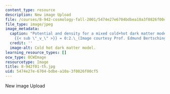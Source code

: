 ```yaml
---
content_type: resource
description: New image Upload
file: /courses/8-942-cosmology-fall-2001/5474e27e6704bdbea10a3f0826f00cf5_8-942f01-th.jpg
file_type: image/jpeg
image_metadata:
  caption: "Potential and density for a mixed cold+hot dark matter model with \u03A9\
    {{< sub \"_v_\" >}} = 0:2.\_(Image courtesy Prof. Edmund Bertschinger.)"
  credit: ''
  image-alt: Cold hot dark matter model.
learning_resource_types: []
ocw_type: OCWImage
resourcetype: Image
title: 8-942f01-th.jpg
uid: 5474e27e-6704-bdbe-a10a-3f0826f00cf5
---
```

New image Upload